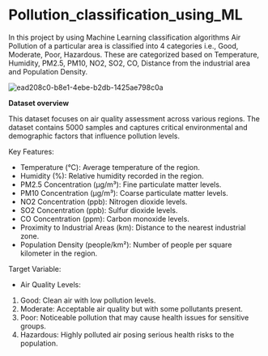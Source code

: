 # Pollution_classification_using_ML

In this project by using Machine Learning classification algorithms Air Pollution of a particular area is classified into 4 categories i.e., Good, Moderate, Poor, Hazardous. These are categorized based on  Temperature, Humidity, PM2.5, PM10, NO2, SO2, CO, Distance from the industrial area and Population Density.

![ead208c0-b8e1-4ebe-b2db-1425ae798c0a](https://github.com/user-attachments/assets/530c784b-8128-49c1-af65-0a0908e8416d)

**Dataset overview**

This dataset focuses on air quality assessment across various regions. The dataset contains 5000 samples and captures critical environmental and demographic factors that influence pollution levels.

Key Features:

* Temperature (°C): Average temperature of the region.
* Humidity (%): Relative humidity recorded in the region.
* PM2.5 Concentration (µg/m³): Fine particulate matter levels.
* PM10 Concentration (µg/m³): Coarse particulate matter levels.
* NO2 Concentration (ppb): Nitrogen dioxide levels.
* SO2 Concentration (ppb): Sulfur dioxide levels.
* CO Concentration (ppm): Carbon monoxide levels.
* Proximity to Industrial Areas (km): Distance to the nearest industrial zone.
* Population Density (people/km²): Number of people per square kilometer in the region.

 Target Variable:

* Air Quality Levels:
 1. Good: Clean air with low pollution levels.
 2. Moderate: Acceptable air quality but with some pollutants present.
 3. Poor: Noticeable pollution that may cause health issues for sensitive groups.
 4. Hazardous: Highly polluted air posing serious health risks to the population.

